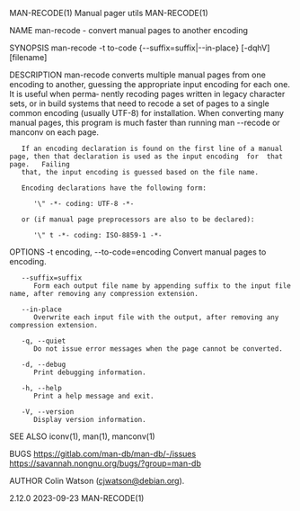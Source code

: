 MAN-RECODE(1)							      Manual pager utils							 MAN-RECODE(1)

NAME
       man-recode - convert manual pages to another encoding

SYNOPSIS
       man-recode -t to-code {--suffix=suffix|--in-place} [-dqhV] [filename]

DESCRIPTION
       man-recode converts multiple manual pages from one encoding to another, guessing the appropriate input encoding for each one.  It is useful when perma‐
       nently  recoding	 pages	written	 in legacy character sets, or in build systems that need to recode a set of pages to a single common encoding (usually
       UTF-8) for installation.	 When converting many manual pages, this program is much faster than running man --recode or manconv on each page.

       If an encoding declaration is found on the first line of a manual page, then that declaration is used as the input encoding  for	 that  page.   Failing
       that, the input encoding is guessed based on the file name.

       Encoding declarations have the following form:

	      '\" -*- coding: UTF-8 -*-

       or (if manual page preprocessors are also to be declared):

	      '\" t -*- coding: ISO-8859-1 -*-

OPTIONS
       -t encoding, --to-code=encoding
	      Convert manual pages to encoding.

       --suffix=suffix
	      Form each output file name by appending suffix to the input file name, after removing any compression extension.

       --in-place
	      Overwrite each input file with the output, after removing any compression extension.

       -q, --quiet
	      Do not issue error messages when the page cannot be converted.

       -d, --debug
	      Print debugging information.

       -h, --help
	      Print a help message and exit.

       -V, --version
	      Display version information.

SEE ALSO
       iconv(1), man(1), manconv(1)

BUGS
       https://gitlab.com/man-db/man-db/-/issues
       https://savannah.nongnu.org/bugs/?group=man-db

AUTHOR
       Colin Watson (cjwatson@debian.org).

2.12.0									  2023-09-23								 MAN-RECODE(1)
